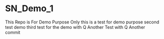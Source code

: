 # SN_Demo_1
This Repo is For Demo Purpose Only
this is a test for demo purpose
second test demo
third test for the demo with Q
Another Test with Q 
Another commit
